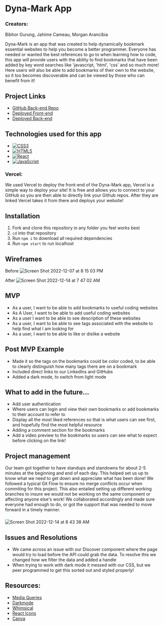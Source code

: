 # Dyna-Mark App
### Creators:
Bibhor Gurung,
Jahime Cameau,
Morgan Arancibia

Dyna-Mark is an app that was created to help dynamically bookmark essential websites to help you become a better programmer. Everyone has needed or wanted the best references to go to when learning how to code, this app will provide users with the ability to find bookmarks that have been added by key word searches like 'javascript, 'html', 'css' and so much more! Here users will also be able to add bookmarks of their own to the website, so it too becomes discoverable and can be viewed by those who can benefit from it!

## Project Links
- [GitHub Back-end Repo](https://github.com/jahime001/dyna-mark-api)
- [Deployed Front-end](https://dyna-mark.vercel.app/)
- [Deployed Back-end](https://dyna-mark.fly.dev/api/bookmark)



## Technologies used for this app
- [![CSS3](https://img.shields.io/badge/css3-%231572B6.svg?style=for-the-badge&logo=css3&logoColor=white)]()
- [![HTML5](https://img.shields.io/badge/html5-%23E34F26.svg?style=for-the-badge&logo=html5&logoColor=white)](https://html.com/)
- [![React](https://img.shields.io/badge/React-20232A?style=for-the-badge&logo=react&logoColor=61DAFB)](https://reactjs.org/)
- [![JavaScript](https://img.shields.io/badge/javascript-%23323330.svg?style=for-the-badge&logo=javascript&logoColor=%23F7DF1E)]()

### Vercel:
We used Vercel to deploy the front-end of the Dyna-Mark app, Vercel is a simple way to deploy your site! It is free and allows you to connect to your GitHub so you are then able to directly link your Github repos. After they are linked Vercel takes it from there and deploys your website!

## Installation
1. Fork and clone this repository in any folder you feel works best
2. `cd` into that repository
3. Run `npm i` to download all required dependencies
4. Run `npm start` to run localhost

## Wireframes
Before
![Screen Shot 2022-12-07 at 8 15 03 PM](https://user-images.githubusercontent.com/114137772/207626974-ffd16b55-e422-42d8-a845-c7807e764dce.png)

After
![Screen Shot 2022-12-14 at 7 47 02 AM](https://user-images.githubusercontent.com/114137772/207627480-7c61af58-4e58-4d49-bf64-53f9f2031d9e.png)


## MVP
- As a user, I want to be able to add bookmarks to useful coding websites
- As A User, I want to be able to add useful coding websites
- As a user I want to be able to see description of these websites
- As a user, I want to be able to see tags associated with the website to help find what I am looking for
- As a user, I want to be able to like or dislike a website

## Post MVP Example
- Made it so the tags on the bookmarks could be color coded, to be able to clearly distinguish how many tags there are on a bookmark
- Included direct links to our LinkedIns and GitHubs
- Added a dark mode, to switch from light mode

## What to add in the future...
- Add user authentication 
- Where users can login and view their own bookmarks or add bookmarks to their account to refer to
- Display all the most liked references so that is what users can see first, and hopefully find the most helpful resource
- Adding a comment section for the bookmarks
- Add a video preview to the bookmarks so users can see what to expect before clicking on the link!

## Project management
Our team got together to have standups and standowns for about 2-5 minutes at the beginning and end of each day. This helped set us up to know what we need to get down and appreciate what has been done! We followed a typical Git Flow to ensure no merge conflicts occur when commiting for this project. This also entailed setting up different working branches to insure we would not be working on the same component or affecting anyone else's work! We collaborated accordingly and made sure everyone had enough to do, or got the support that was needed to move forward in a timely manner.
###
![Screen Shot 2022-12-14 at 8 43 38 AM](https://user-images.githubusercontent.com/114137772/207642288-f9f5241c-aae0-4b68-8535-01b014f46e8a.png)

## Issues and Resolutions
- We came across an issue with our Discover component where the page would try to load before the API could grab the data. To resolve this we changed how we filter the data and added a handle
- When trying to work with dark mode it messed with our CSS, but we peer programmed to get this sorted out and styled properly!

## Resources:
- [Media Queries](https://www.w3schools.com/css/css_rwd_mediaqueries.asp)
- [Darkmode](https://css-tricks.com/easy-dark-mode-and-multiple-color-themes-in-react/)
- [Whimsical](https://whimsical.com)
- [React Icons](https://react-icons.github.io/react-icons)
- [Canva](https://www.canva.com/)
